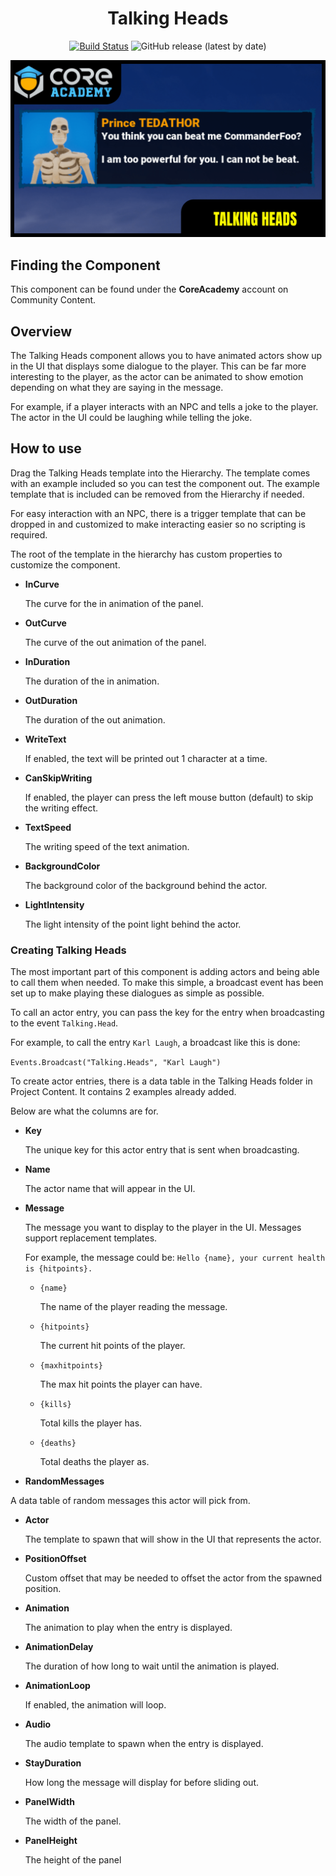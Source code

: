 <div align="center">

# Talking Heads

[![Build Status](https://github.com/ManticoreGamesInc/CC-Talking-Heads/workflows/CI/badge.svg)](https://github.com/ManticoreGamesInc/CC-Talking-Heads/actions/workflows/ci.yml?query=workflow%3ACI%29)
![GitHub release (latest by date)](https://img.shields.io/github/v/release/ManticoreGamesInc/CC-Talking-Heads?style=plastic)

![Preview](/Screenshots/Main.png)

</div>

## Finding the Component

This component can be found under the **CoreAcademy** account on Community Content.

## Overview

The Talking Heads component allows you to have animated actors show up in the UI that displays some dialogue to the player. This can be far more interesting to the player, as the actor can be animated to show emotion depending on what they are saying in the message.

For example, if a player interacts with an NPC and tells a joke to the player. The actor in the UI could be laughing while telling the joke.

## How to use

Drag the Talking Heads template into the Hierarchy. The template comes with an example included so you can test the component out. The example template that is included can be removed from the Hierarchy if needed.

For easy interaction with an NPC, there is a trigger template that can be dropped in and customized to make interacting easier so no scripting is required.

The root of the template in the hierarchy has custom properties to customize the component.

- **InCurve**

	The curve for the in animation of the panel.

- **OutCurve**

	The curve of the out animation of the panel.

- **InDuration**

	The duration of the in animation.

- **OutDuration**

	The duration of the out animation.

- **WriteText**

	If enabled, the text will be printed out 1 character at a time.

- **CanSkipWriting**

	If enabled, the player can press the left mouse button (default) to skip the writing effect.

- **TextSpeed**

	The writing speed of the text animation.

- **BackgroundColor**

	The background color of the background behind the actor.

- **LightIntensity**

	The light intensity of the point light behind the actor.

### Creating Talking Heads

The most important part of this component is adding actors and being able to call them when needed. To make this simple, a broadcast event has been set up to make playing these dialogues as simple as possible.

To call an actor entry, you can pass the key for the entry when broadcasting to the event `Talking.Head`.

For example, to call the entry `Karl Laugh`, a broadcast like this is done:

`Events.Broadcast("Talking.Heads", "Karl Laugh")`

To create actor entries, there is a data table in the Talking Heads folder in Project Content. It contains 2 examples already added.

Below are what the columns are for.

- **Key**

	The unique key for this actor entry that is sent when broadcasting.

- **Name**

	The actor name that will appear in the UI.

- **Message**

	The message you want to display to the player in the UI. Messages support replacement templates.

	For example, the message could be: `Hello {name}, your current health is {hitpoints}.`

	- `{name}`

		The name of the player reading the message.

	- `{hitpoints}`

		The current hit points of the player.

	- `{maxhitpoints}`

		The max hit points the player can have.

	- `{kills}`

		Total kills the player has.

	- `{deaths}`

		Total deaths the player as.

- **RandomMessages**

A data table of random messages this actor will pick from.

- **Actor**

	The template to spawn that will show in the UI that represents the actor.

- **PositionOffset**

	Custom offset that may be needed to offset the actor from the spawned position.

- **Animation**

	The animation to play when the entry is displayed.

- **AnimationDelay**

	The duration of how long to wait until the animation is played.

- **AnimationLoop**

	If enabled, the animation will loop.

- **Audio**

	The audio template to spawn when the entry is displayed.

- **StayDuration**

	How long the message will display for before sliding out.

- **PanelWidth**

	The width of the panel.

- **PanelHeight**

	The height of the panel
